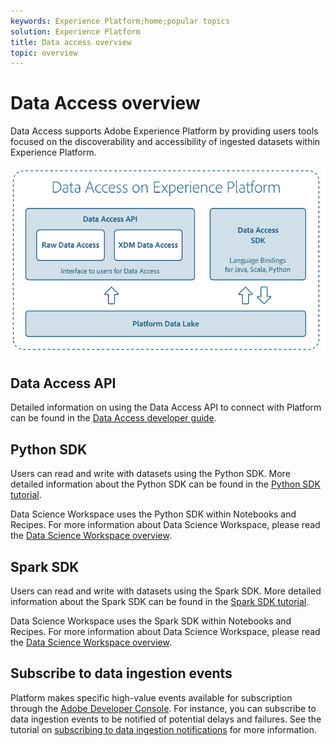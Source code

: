 ```yaml
---
keywords: Experience Platform;home;popular topics
solution: Experience Platform
title: Data access overview
topic: overview
---
```


# Data Access overview

Data Access supports Adobe Experience Platform by providing users tools focused on the discoverability and accessibility of ingested datasets within Experience Platform.

![Data Access on Experience Platform](images/Data_Access_Experience_Platform.png)

## Data Access API

Detailed information on using the Data Access API to connect with Platform can be found in the [Data Access developer guide](api.md).

## Python SDK

Users can read and write with datasets using the Python SDK. More detailed information about the Python SDK can be found in the [Python SDK tutorial](./tutorials/python-sdk.md). 

Data Science Workspace uses the Python SDK within Notebooks and Recipes. For more information about Data Science Workspace, please read the [Data Science Workspace overview](../data-science-workspace/home.md).

## Spark SDK

Users can read and write with datasets using the Spark SDK. More detailed information about the Spark SDK can be found in the [Spark SDK tutorial](./tutorials/spark-sdk.md).

Data Science Workspace uses the Spark SDK within Notebooks and Recipes. For more information about Data Science Workspace, please read the [Data Science Workspace overview](../data-science-workspace/home.md).

## Subscribe to data ingestion events

Platform makes specific high-value events available for subscription through the [Adobe Developer Console](https://www.adobe.com/go/devs_console_ui). For instance, you can subscribe to data ingestion events to be notified of potential delays and failures. See the tutorial on [subscribing to data ingestion notifications](../ingestion/quality/subscribe-events.md) for more information.